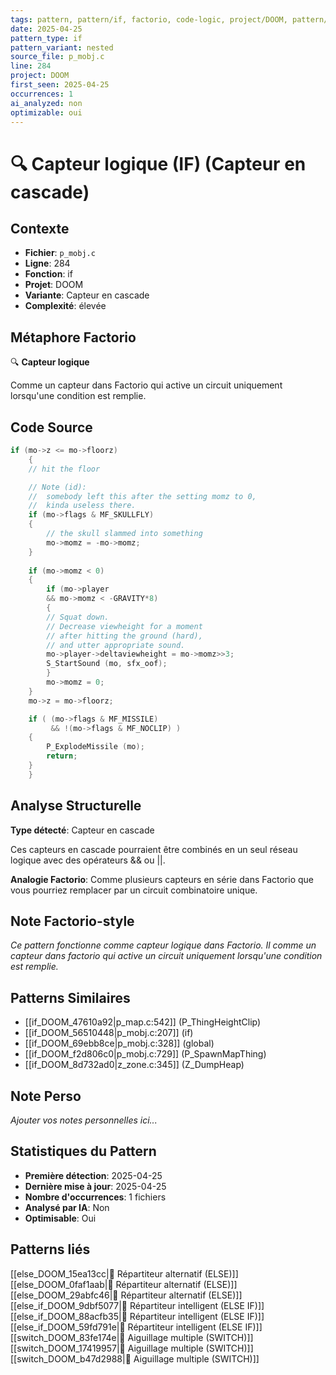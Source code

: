 ```yaml
---
tags: pattern, pattern/if, factorio, code-logic, project/DOOM, pattern/variant/nested
date: 2025-04-25
pattern_type: if
pattern_variant: nested
source_file: p_mobj.c
line: 284
project: DOOM
first_seen: 2025-04-25
occurrences: 1
ai_analyzed: non
optimizable: oui
---
```


# 🔍 Capteur logique (IF) (Capteur en cascade)

## Contexte
- **Fichier**: `p_mobj.c`
- **Ligne**: 284
- **Fonction**: if
- **Projet**: DOOM
- **Variante**: Capteur en cascade
- **Complexité**: élevée

## Métaphore Factorio
🔍 **Capteur logique**

Comme un capteur dans Factorio qui active un circuit uniquement lorsqu'une condition est remplie.

## Code Source
```c
if (mo->z <= mo->floorz)
    {
	// hit the floor

	// Note (id):
	//  somebody left this after the setting momz to 0,
	//  kinda useless there.
	if (mo->flags & MF_SKULLFLY)
	{
	    // the skull slammed into something
	    mo->momz = -mo->momz;
	}
	
	if (mo->momz < 0)
	{
	    if (mo->player
		&& mo->momz < -GRAVITY*8)	
	    {
		// Squat down.
		// Decrease viewheight for a moment
		// after hitting the ground (hard),
		// and utter appropriate sound.
		mo->player->deltaviewheight = mo->momz>>3;
		S_StartSound (mo, sfx_oof);
	    }
	    mo->momz = 0;
	}
	mo->z = mo->floorz;

	if ( (mo->flags & MF_MISSILE)
	     && !(mo->flags & MF_NOCLIP) )
	{
	    P_ExplodeMissile (mo);
	    return;
	}
    }
```

## Analyse Structurelle
**Type détecté**: Capteur en cascade

Ces capteurs en cascade pourraient être combinés en un seul réseau logique avec des opérateurs && ou ||.

**Analogie Factorio**:
Comme plusieurs capteurs en série dans Factorio que vous pourriez remplacer par un circuit combinatoire unique.

## Note Factorio-style
*Ce pattern fonctionne comme capteur logique dans Factorio. Il comme un capteur dans factorio qui active un circuit uniquement lorsqu'une condition est remplie.*

## Patterns Similaires
- [[if_DOOM_47610a92|p_map.c:542]] (P_ThingHeightClip)
- [[if_DOOM_56510448|p_mobj.c:207]] (if)
- [[if_DOOM_69ebb8ce|p_mobj.c:328]] (global)
- [[if_DOOM_f2d806c0|p_mobj.c:729]] (P_SpawnMapThing)
- [[if_DOOM_8d732ad0|z_zone.c:345]] (Z_DumpHeap)

## Note Perso
*Ajouter vos notes personnelles ici...*

## Statistiques du Pattern
- **Première détection**: 2025-04-25
- **Dernière mise à jour**: 2025-04-25
- **Nombre d'occurrences**: 1 fichiers
- **Analysé par IA**: Non
- **Optimisable**: Oui

## Patterns liés
[[else_DOOM_15ea13cc|🔀 Répartiteur alternatif (ELSE)]]
[[else_DOOM_0faf1aab|🔀 Répartiteur alternatif (ELSE)]]
[[else_DOOM_29abfc46|🔀 Répartiteur alternatif (ELSE)]]
[[else_if_DOOM_9dbf5077|🔄 Répartiteur intelligent (ELSE IF)]]
[[else_if_DOOM_88acfb35|🔄 Répartiteur intelligent (ELSE IF)]]
[[else_if_DOOM_59fd791e|🔄 Répartiteur intelligent (ELSE IF)]]
[[switch_DOOM_83fe174e|🔀 Aiguillage multiple (SWITCH)]]
[[switch_DOOM_17419957|🔀 Aiguillage multiple (SWITCH)]]
[[switch_DOOM_b47d2988|🔀 Aiguillage multiple (SWITCH)]]
